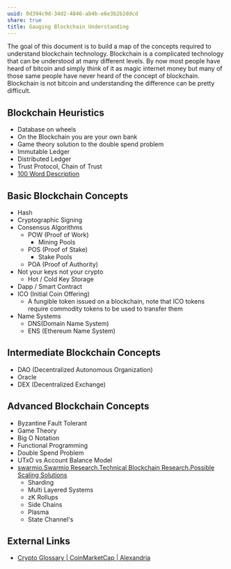 ```yaml
---
uuid: 0d394c9d-34d2-4846-ab4b-e6e3b2b2ddcd
share: true
title: Gauging Blockchain Understanding
---
```

The goal of this document is to build a map of the concepts required to understand blockchain technology. Blockchain is a complicated technology that can be understood at many different levels. By now most people have heard of bitcoin and simply think of it as magic internet money but many of those same people have never heard of the concept of blockchain. Blockchain is not bitcoin and understanding the difference can be pretty difficult. 

## Blockchain Heuristics

* Database on wheels
* On the Blockchain you are your own bank
* Game theory solution to the double spend problem
* Immutable Ledger
* Distributed Ledger
* Trust Protocol, Chain of Trust
* [100 Word Description](https://www2.deloitte.com/ch/en/pages/strategy-operations/articles/blockchain-explained.md)

## Basic Blockchain Concepts

* Hash
* Cryptographic Signing
* Consensus Algorithms
  * POW (Proof of Work)
    * Mining Pools
  * POS (Proof of Stake)
    * Stake Pools
  * POA (Proof of Authority)
* Not your keys not your crypto
  * Hot / Cold Key Storage
* Dapp / Smart Contract
* ICO (Initial Coin Offering)
  * A fungible token issued on a blockchain, note that ICO tokens require commodity tokens to be used to transfer them
* Name Systems
  * DNS(Domain Name System)
  * ENS (Ethereum Name System)

## Intermediate Blockchain Concepts

* DAO (Decentralized Autonomous Organization)
* Oracle
* DEX (Decentralized Exchange)

## Advanced Blockchain Concepts


* Byzantine Fault Tolerant
* Game Theory
* Big O Notation
* Functional Programming
* Double Spend Problem
* UTxO vs Account Balance Model
* [swarmio.Swarmio Research.Technical Blockchain Research.Possible Scaling Solutions](/undefined)
  * Sharding
  * Multi Layered Systems
  * zK Rollups
  * Side Chains
  * Plasma
  * State Channel's

## External Links

* [Crypto Glossary | CoinMarketCap | Alexandria](https://coinmarketcap.com/alexandria/glossary)